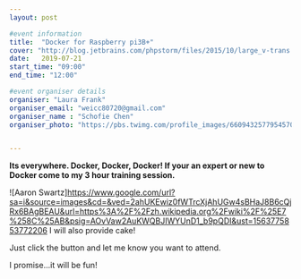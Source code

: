 ```yaml
---
layout: post

#event information
title:  "Docker for Raspberry pi3B+"
cover: "http://blog.jetbrains.com/phpstorm/files/2015/10/large_v-trans.png"
date:   2019-07-21
start_time: "09:00"
end_time: "12:00"

#event organiser details
organiser: "Laura Frank"
organiser_email: "weicc80720@gmail.com"
organiser_name : "Schofie Chen"
organiser_photo: "https://pbs.twimg.com/profile_images/660943257795457030/igA_joVD.jpg"


---
```


**Its everywhere. Docker, Docker, Docker! If your an expert or new to Docker come to my 3 hour training session.**


![Aaron Swartz]https://www.google.com/url?sa=i&source=images&cd=&ved=2ahUKEwiz0fWTrcXjAhUGw4sBHaJ8B6cQjRx6BAgBEAU&url=https%3A%2F%2Fzh.wikipedia.org%2Fwiki%2F%25E7%258C%25AB&psig=AOvVaw2AuKWQBJIWYUnD1_b9pQDI&ust=1563775853772206
I will also provide cake!

Just click the button and let me know you want to attend.

I promise...it will be fun!
